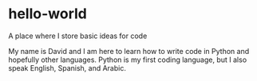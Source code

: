 # hello-world
A place where I store basic ideas for code

My name is David and I am here to learn how to write code in Python and hopefully other languages.
Python is my first coding language, but I also speak English, Spanish, and Arabic.

